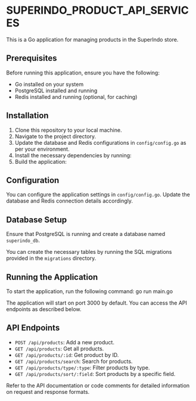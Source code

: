 # SUPERINDO_PRODUCT_API_SERVICES

This is a Go application for managing products in the SuperIndo store.

## Prerequisites

Before running this application, ensure you have the following:

- Go installed on your system
- PostgreSQL installed and running
- Redis installed and running (optional, for caching)

## Installation

1. Clone this repository to your local machine.
2. Navigate to the project directory.
3. Update the database and Redis configurations in `config/config.go` as per your environment.
4. Install the necessary dependencies by running:
5. Build the application:


## Configuration

You can configure the application settings in `config/config.go`. Update the database and Redis connection details accordingly.

## Database Setup

Ensure that PostgreSQL is running and create a database named `superindo_db`.

You can create the necessary tables by running the SQL migrations provided in the `migrations` directory.

## Running the Application

To start the application, run the following command: go run main.go



The application will start on port 3000 by default. You can access the API endpoints as described below.

## API Endpoints

- `POST /api/products`: Add a new product.
- `GET /api/products`: Get all products.
- `GET /api/products/:id`: Get product by ID.
- `GET /api/products/search`: Search for products.
- `GET /api/products/type/:type`: Filter products by type.
- `GET /api/products/sort/:field`: Sort products by a specific field.

Refer to the API documentation or code comments for detailed information on request and response formats.
